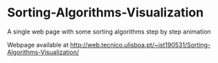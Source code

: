 # Sorting-Algorithms-Visualization
A single web page with some sorting algorithms step by step animation

Webpage available at http://web.tecnico.ulisboa.pt/~ist190531/Sorting-Algorithms-Visualization/
